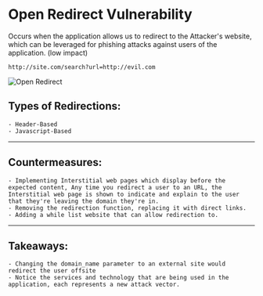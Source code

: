 # Open Redirect Vulnerability

Occurs when the application allows us to redirect to the Attacker's website, which can be leveraged for phishing attacks against users of the application. (low impact)

`http://site.com/search?url=http://evil.com`

![Open Redirect](https://1tskcg39n5iu1jl9xp2ze2ma-wpengine.netdna-ssl.com/wp-content/uploads/2019/03/open-redirection-vulnerability.png)

## Types of Redirections: 

	- Header-Based
	- Javascript-Based

***

## Countermeasures:

	- Implementing Interstitial web pages which display before the expected content, Any time you redirect a user to an URL, the Interstitial web page is shown to indicate and explain to the user that they're leaving the domain they're in.
	- Removing the redirection function, replacing it with direct links.
	- Adding a while list website that can allow redirection to.

***

## Takeaways: 

	- Changing the domain_name parameter to an external site would redirect the user offsite
	- Notice the services and technology that are being used in the application, each represents a new attack vector.

